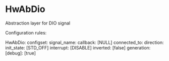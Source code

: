 # HwAbDio
Abstraction layer for DIO signal

Configuration rules:

HwAbDio:
    configset:
        signal_name:
        callback: [NULL]
        connected_to: 
        direction: 
        init_state: [STD_OFF]
        interrupt: [DISABLE]
        inverted: [false]
    generation:
        [debug]: [true]